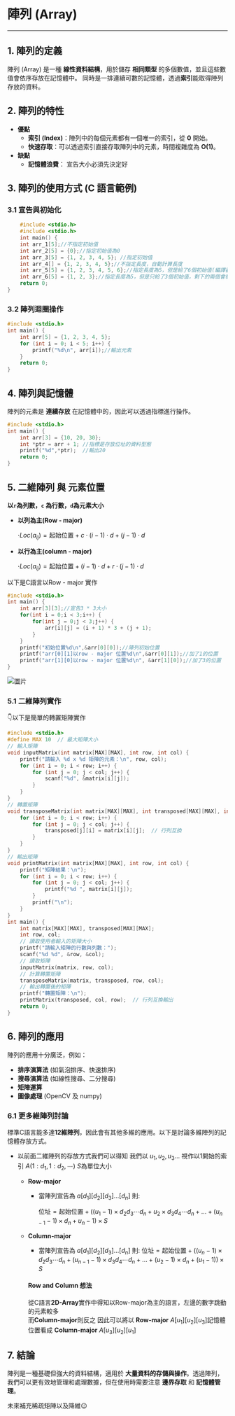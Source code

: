 # 陣列 (Array) 

---

## 1. 陣列的定義

陣列 (Array) 是一種 **線性資料結構**，用於儲存 **相同類型** 的多個數值，並且這些數值會依序存放在記憶體中。
同時是一排連續可數的記憶體，透過**索引**能取得陣列存放的資料。

## 2. 陣列的特性

- **優點**
  - **索引 (Index)**：陣列中的每個元素都有一個唯一的索引，從 **0** 開始。
  - **快速存取**：可以透過索引直接存取陣列中的元素，時間複雜度為 **O(1)**。
- **缺點**  
  - **記憶體浪費**： 宣告大小必須先決定好

## 3. 陣列的使用方式 (C 語言範例)

### 3.1 宣告與初始化

```c
    #include <stdio.h>
    #include <stdio.h>
    int main() {
    int arr_1[5];//不指定初始值
    int arr_2[5] = {0};//指定初始值為0
    int arr_3[5] = {1, 2, 3, 4, 5}; //指定初始值
    int arr_4[] = {1, 2, 3, 4, 5};//不指定長度，自動計算長度
    int arr_5[5] = {1, 2, 3, 4, 5, 6};//指定長度為5，但是給了6個初始值(編譯器會警告)
    int arr_6[5] = {1, 2, 3};//指定長度為5，但是只給了3個初始值，剩下的兩個會被初始化為0
    return 0;
}
```

### 3.2 陣列迴圈操作

```c
#include <stdio.h>
int main() {
    int arr[5] = {1, 2, 3, 4, 5};
    for (int i = 0; i < 5; i++) {
        printf("%d\n", arr[i]);//輸出元素
    }
    return 0;
}
```

## 4. 陣列與記憶體

陣列的元素是 **連續存放** 在記憶體中的，因此可以透過指標進行操作。

```c
#include <stdio.h>
int main() {
    int arr[3] = {10, 20, 30};
    int *ptr = arr + 1; //指標是存放位址的資料型態
    printf("%d",*ptr);  //輸出20
    return 0;
}
```

## 5. 二維陣列 與 元素位置

**以`r`為列數，`c` 為行數，`d`為元素大小**

- **以列為主(Row - major)**
    
    $\cdot{Loc}(a_{ij}) = \text{起始位置} + c \cdot(i - 1) \cdot d +  (j - 1) \cdot d$
    

- **以行為主(column - major)**
    
    $\cdot{Loc}(a_{ij}) = \text{起始位置} + (i - 1) \cdot d + r \cdot (j - 1) \cdot d$
    

以下是C語言以Row - major 實作
```c
#include <stdio.h>
int main() {
    int arr[3][3];//宣告3 * 3大小
    for(int i = 0;i < 3;i++) {
        for(int j = 0;j < 3;j++) {
            arr[i][j] = (i + 1) * 3 + (j + 1);
        }
    }
    printf("初始位置%d\n",&arr[0][0]);//陣列初始位置
    printf("arr[0][1]以row - major 位置%d\n",&arr[0][1]);//加了1的位置
    printf("arr[1][0]以row - major 位置%d\n", &arr[1][0]);//加了3的位置
}
```
![圖片](https://raw.githubusercontent.com/tim941008/note/main/resource/array.png)

### 5.1 二維陣列實作

👇以下是簡單的轉置矩陣實作

```c
#include <stdio.h>
#define MAX 10  // 最大矩陣大小
// 輸入矩陣
void inputMatrix(int matrix[MAX][MAX], int row, int col) {
    printf("請輸入 %d x %d 矩陣的元素：\n", row, col);
    for (int i = 0; i < row; i++) {
        for (int j = 0; j < col; j++) {
            scanf("%d", &matrix[i][j]);
        }
    }
}
// 轉置矩陣
void transposeMatrix(int matrix[MAX][MAX], int transposed[MAX][MAX], int row, int col) {
    for (int i = 0; i < row; i++) {
        for (int j = 0; j < col; j++) {
            transposed[j][i] = matrix[i][j];  // 行列互換
        }
    }
}
// 輸出矩陣
void printMatrix(int matrix[MAX][MAX], int row, int col) {
    printf("矩陣結果：\n");
    for (int i = 0; i < row; i++) {
        for (int j = 0; j < col; j++) {
            printf("%d ", matrix[i][j]);
        }
        printf("\n");
    }
}
int main() {
    int matrix[MAX][MAX], transposed[MAX][MAX];
    int row, col;
    // 讀取使用者輸入的矩陣大小
    printf("請輸入矩陣的行數與列數：");
    scanf("%d %d", &row, &col);
    // 讀取矩陣
    inputMatrix(matrix, row, col);
    // 計算轉置矩陣
    transposeMatrix(matrix, transposed, row, col);
    // 輸出轉置後的矩陣
    printf("轉置矩陣：\n");
    printMatrix(transposed, col, row);  // 行列互換輸出
    return 0;
}

```

## 6. 陣列的應用

陣列的應用十分廣泛，例如：

- **排序演算法** (如氣泡排序、快速排序)
- **搜尋演算法** (如線性搜尋、二分搜尋)
- **矩陣運算**
- **圖像處理** (OpenCV 及 numpy)

### 6.1 更多維陣列討論

標準C語言能多達**12維陣列**，因此會有其他多維的應用。以下是討論多維陣列的記憶體存放方式。

- 以前面二維陣列的存放方式我們可以得知
我們以 $u_1,u_2,u_3...$ 視作以1開始的索引 $A(1:d_1,1:d_2,\cdots)$
$S$為單位大小
  - **Row-major**
    - 當陣列宣告為
           $a[d_1][d_2][d_3] \dots [d_n]$
        則:

        $\text{位址} = \text{起始位置} +
        \left( (u_1 - 1) \times d_2 d_3 \cdots d_n + u_2 \times d_3 d_4  \cdots d_n + \dots + (u_{n-1} -1)\times d_n + u_n - 1 \right) \times S$

  - **Column-major**
    - 當陣列宣告為
        $a[d_1][d_2][d_3] \dots [d_n]$
    則:
        $\text{位址} = \text{起始位置} + \left( (u_n-1) \times d_2 d_3 \cdots d_n + (u_{n-1}-1) \times d_3 d_4\cdots d_n + \dots + (u_2-1) \times d_n + (u_1-1) \right) \times S$

    #### Row and Column 想法

    從C語言**2D-Array**實作中得知以Row-major為主的語言，左邊的數字跳動的元素較多  
    而**Column-major**則反之
    因此可以將以 **Row-major** $A[u_1][u_2][u_3]$記憶體位置看成 **Column-major** $A[u_3][u_2][u_1]$

## 7. 結論

陣列是一種基礎但強大的資料結構，適用於 **大量資料的存儲與操作**。透過陣列，我們可以更有效地管理和處理數據，但在使用時需要注意 **邊界存取** 和 **記憶體管理**。

未來補充稀疏矩陣以及降維😉
